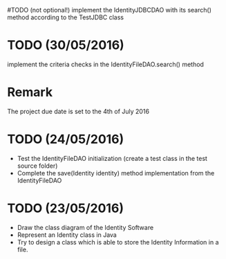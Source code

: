 #TODO (not optional!)
implement the IdentityJDBCDAO with its search() method according to the TestJDBC class



# TODO (30/05/2016)
implement the criteria checks in the IdentityFileDAO.search() method

# Remark
The project due date is set to the 4th of July 2016


# TODO (24/05/2016)
- Test the IdentityFileDAO initialization (create a test class in the test source folder)
- Complete the save(Identity identity) method implementation from the IdentityFileDAO 



# TODO (23/05/2016)
- Draw the class diagram of the Identity Software
- Represent an Identity class in Java
- Try to design a class which is able to store the Identity Information in a file.




